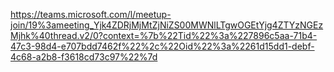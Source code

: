 https://teams.microsoft.com/l/meetup-join/19%3ameeting_Yjk4ZDRjMjMtZjNiZS00MWNlLTgwOGEtYjg4ZTYzNGEzMjhk%40thread.v2/0?context=%7b%22Tid%22%3a%227896c5aa-71b4-47c3-98d4-e707bdd7462f%22%2c%22Oid%22%3a%2261d15dd1-debf-4c68-a2b8-f3618cd73c97%22%7d
